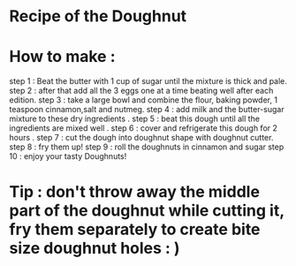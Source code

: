 # Recipe of the Doughnut 

# How to make :
   step 1 : Beat the butter with 1 cup of sugar until the mixture is thick and pale. 
   step 2 : after that add all the 3 eggs one at a time beating well after each edition.
   step 3 : take a large bowl and combine the flour, baking powder, 1 teaspoon cinnamon,salt and nutmeg.
   step 4 : add milk and the butter-sugar mixture to these dry ingredients .
   step 5 : beat this dough until all the ingredients are mixed well .
   step 6 : cover and refrigerate this dough for 2 hours .
   step 7 : cut the dough into doughnut shape with doughnut cutter.
   step 8 : fry them up!
   step 9 : roll the doughnuts in cinnamon and sugar 
   step 10 : enjoy your tasty Doughnuts! 

   # Tip : don't throw away the middle part of the doughnut while cutting it, fry them separately to create bite size doughnut holes : )